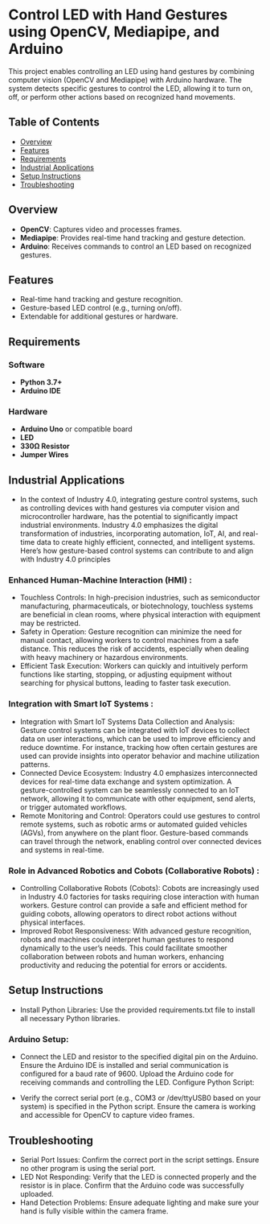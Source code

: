 # Control LED with Hand Gestures using OpenCV, Mediapipe, and Arduino

This project enables controlling an LED using hand gestures by combining computer vision (OpenCV and Mediapipe) with Arduino hardware. The system detects specific gestures to control the LED, allowing it to turn on, off, or perform other actions based on recognized hand movements.

## Table of Contents
- [Overview](#overview)
- [Features](#features)
- [Requirements](#requirements)
- [Industrial Applications](#industrial-applications)
- [Setup Instructions](#setup-instructions)
- [Troubleshooting](#troubleshooting)

## Overview
- **OpenCV**: Captures video and processes frames.
- **Mediapipe**: Provides real-time hand tracking and gesture detection.
- **Arduino**: Receives commands to control an LED based on recognized gestures.

## Features
- Real-time hand tracking and gesture recognition.
- Gesture-based LED control (e.g., turning on/off).
- Extendable for additional gestures or hardware.

## Requirements

### Software
- **Python 3.7+**
- **Arduino IDE**
  
### Hardware
- **Arduino Uno** or compatible board
- **LED**
- **330Ω Resistor**
- **Jumper Wires**



## Industrial Applications
- In the context of Industry 4.0, integrating gesture control systems, such as controlling devices with hand gestures via computer vision and microcontroller hardware, has the potential to significantly impact industrial environments. Industry 4.0 emphasizes the digital transformation of industries, incorporating automation, IoT, AI, and real-time data to create highly efficient, connected, and intelligent systems. Here’s how gesture-based control systems can contribute to and align with Industry 4.0 principles

 ### Enhanced Human-Machine Interaction (HMI) :
 - Touchless Controls: In high-precision industries, such as semiconductor manufacturing, pharmaceuticals, or biotechnology, touchless systems are beneficial in clean rooms, where physical interaction with equipment may be restricted.
- Safety in Operation: Gesture recognition can minimize the need for manual contact, allowing workers to control machines from a safe distance. This reduces the risk of accidents, especially when dealing with heavy machinery or hazardous environments.
- Efficient Task Execution: Workers can quickly and intuitively perform functions like starting, stopping, or adjusting equipment without searching for physical buttons, leading to faster task execution.
 ### Integration with Smart IoT Systems :
 - Integration with Smart IoT Systems
Data Collection and Analysis: Gesture control systems can be integrated with IoT devices to collect data on user interactions, which can be used to improve efficiency and reduce downtime. For instance, tracking how often certain gestures are used can provide insights into operator behavior and machine utilization patterns.
- Connected Device Ecosystem: Industry 4.0 emphasizes interconnected devices for real-time data exchange and system optimization. A gesture-controlled system can be seamlessly connected to an IoT network, allowing it to communicate with other equipment, send alerts, or trigger automated workflows.
- Remote Monitoring and Control: Operators could use gestures to control remote systems, such as robotic arms or automated guided vehicles (AGVs), from anywhere on the plant floor. Gesture-based commands can travel through the network, enabling control over connected devices and systems in real-time.

 ### Role in Advanced Robotics and Cobots (Collaborative Robots) :
 - Controlling Collaborative Robots (Cobots): Cobots are increasingly used in Industry 4.0 factories for tasks requiring close interaction with human workers. Gesture control can provide a safe and efficient method for guiding cobots, allowing operators to direct robot actions without physical interfaces.
 - Improved Robot Responsiveness: With advanced gesture recognition, robots and machines could interpret human gestures to respond dynamically to the user’s needs. This could facilitate smoother collaboration between robots and human workers, enhancing productivity and reducing the potential for errors or accidents.

## Setup Instructions
- Install Python Libraries: Use the provided requirements.txt file to install all necessary Python libraries.

 ### Arduino Setup:
 - Connect the LED and resistor to the specified digital pin on the Arduino.
Ensure the Arduino IDE is installed and serial communication is configured for a baud rate of 9600.
Upload the Arduino code for receiving commands and controlling the LED.
Configure Python Script:

- Verify the correct serial port (e.g., COM3 or /dev/ttyUSB0 based on your system) is specified in the Python script.
Ensure the camera is working and accessible for OpenCV to capture video frames.

## Troubleshooting
- Serial Port Issues: Confirm the correct port in the script settings. Ensure no other program is using the serial port.
- LED Not Responding: Verify that the LED is connected properly and the resistor is in place. Confirm that the Arduino code was successfully uploaded.
- Hand Detection Problems: Ensure adequate lighting and make sure your hand is fully visible within the camera frame.